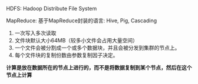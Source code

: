 HDFS: Hadoop Distribute File System

MapReduce: 基于MapReduce封装的语言: Hive, Pig, Cascading


1. 一次写入多次读取
2. 文件块默认大小64MB（较多小文件会占用大量空间）
3. 一个文件会被分割成一个或多个数据块，并且会被分发到集群的节点上。
4. 每个文件块的复制份数由参数复制因子决定。


**计算是放在数据所在的节点上进行的，而不是将数据复制到某个节点，然后在这个节点上计算**